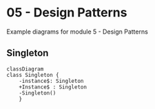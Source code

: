 # 05 - Design Patterns

Example diagrams for module 5 - Design Patterns

## Singleton

```mermaid
classDiagram
class Singleton {
	-instance$: Singleton
	+Instance$ : Singleton
	-Singleton()
	}
```
